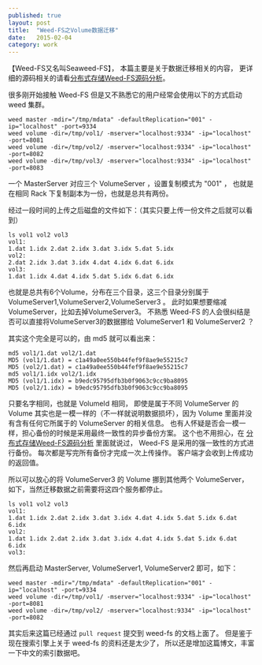 ```yaml
---
published: true
layout: post
title:  "Weed-FS之Volume数据迁移"
date:   2015-02-04
category: work
---
```


【Weed-FS又名叫Seaweed-FS】，
本篇主要是关于数据迁移相关的内容，
更详细的源码相关的请看[分布式存储Weed-FS源码分析]。

很多刚开始接触 Weed-FS 但是又不熟悉它的用户经常会使用以下的方式启动 weed 集群。

```
weed master -mdir="/tmp/mdata" -defaultReplication="001" -ip="localhost" -port=9334
weed volume -dir=/tmp/vol1/ -mserver="localhost:9334" -ip="localhost" -port=8081
weed volume -dir=/tmp/vol2/ -mserver="localhost:9334" -ip="localhost" -port=8082
weed volume -dir=/tmp/vol3/ -mserver="localhost:9334" -ip="localhost" -port=8083
```

一个 MasterServer 对应三个 VolumeServer ，设置复制模式为 "001" ，
也就是在相同 Rack 下复制副本为一份，也就是总共有两份。

经过一段时间的上传之后磁盘的文件如下：（其实只要上传一份文件之后就可以看到）

```
ls vol1 vol2 vol3
vol1:
1.dat 1.idx 2.dat 2.idx 3.dat 3.idx 5.dat 5.idx
vol2:
2.dat 2.idx 3.dat 3.idx 4.dat 4.idx 6.dat 6.idx
vol3:
1.dat 1.idx 4.dat 4.idx 5.dat 5.idx 6.dat 6.idx
```

也就是总共有6个Volume，分布在三个目录，这三个目录分别属于
VolumeServer1,VolumeServer2,VolumeServer3 。
此时如果想要缩减VolumeServer，比如去掉VolumeServer3。
不熟悉 Weed-FS 的人会很纠结是否可以直接将VolumeServer3的数据挪给
VolumeServer1 和 VolumeServer2 ？

其实这个完全是可以的，由 md5 就可以看出来：

```
md5 vol1/1.dat vol2/1.dat
MD5 (vol1/1.dat) = c1a49a0ee550b44fef9f8ae9e55215c7
MD5 (vol2/1.dat) = c1a49a0ee550b44fef9f8ae9e55215c7
md5 vol1/1.idx vol2/1.idx
MD5 (vol1/1.idx) = b9edc95795dfb3b0f9063c9cc9ba8095
MD5 (vol2/1.idx) = b9edc95795dfb3b0f9063c9cc9ba8095
```

只要名字相同，也就是 VolumeId 相同，
即使是属于不同 VolumeServer 的 Volume 
其实也是一模一样的（不一样就说明数据损坏），因为 Volume 里面并没有含有任何它所属于的 VolumeServer 的相关信息。
也有人怀疑是否会一模一样，担心备份的时候是采用最终一致性的异步备份方案。
这个也不用担心，在 [分布式存储Weed-FS源码分析] 里面就说过，
Weed-FS 是采用的强一致性的方式进行备份。
每次都是写完所有备份才完成一次上传操作。
客户端才会收到上传成功的返回值。

所以可以放心的将 VolumeServer3 的 Volume 挪到其他两个 VolumeServer，
如下，当然迁移数据之前需要将这四个服务都停止。

```
ls vol1 vol2 vol3
vol1:
1.dat 1.idx 2.dat 2.idx 3.dat 3.idx 4.dat 4.idx 5.dat 5.idx 6.dat 6.idx
vol2:
1.dat 1.idx 2.dat 2.idx 3.dat 3.idx 4.dat 4.idx 5.dat 5.idx 6.dat 6.idx
vol3:

```

然后再启动 MasterServer, VolumeServer1, VolumeServer2 即可，如下：

```
weed master -mdir="/tmp/mdata" -defaultReplication="001" -ip="localhost" -port=9334
weed volume -dir=/tmp/vol1/ -mserver="localhost:9334" -ip="localhost" -port=8081
weed volume -dir=/tmp/vol2/ -mserver="localhost:9334" -ip="localhost" -port=8082
```

其实后来这篇已经通过 `pull request` 提交到 weed-fs 的文档上面了。
但是鉴于现在搜索引擎上关于 weed-fs 的资料还是太少了，
所以还是增加这篇博文，丰富一下中文的索引数据吧。


[分布式存储Weed-FS源码分析]:http://yanyiwu.com/work/2015/01/09/weed-fs-source-analysis.html
[example]:https://github.com/yanyiwu/practice/tree/master/weedfs/example1
